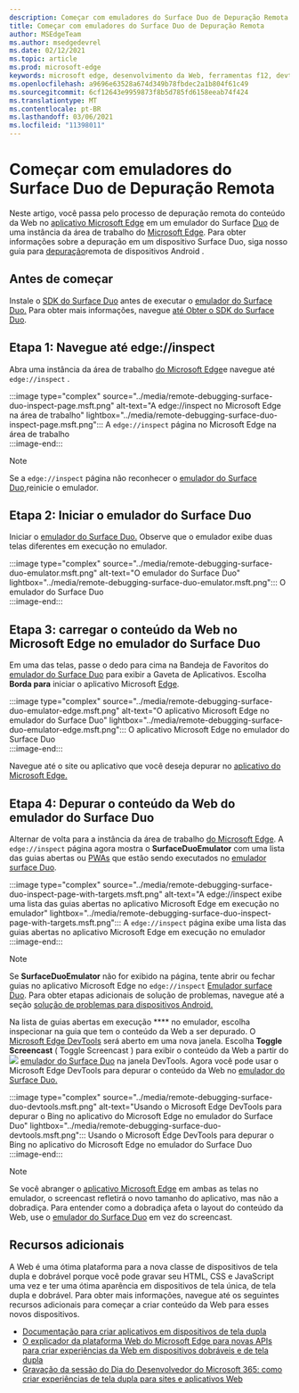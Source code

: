 ```yaml
---
description: Começar com emuladores do Surface Duo de Depuração Remota.
title: Começar com emuladores do Surface Duo de Depuração Remota
author: MSEdgeTeam
ms.author: msedgedevrel
ms.date: 02/12/2021
ms.topic: article
ms.prod: microsoft-edge
keywords: microsoft edge, desenvolvimento da Web, ferramentas f12, devtools, depuração remota, android, surface duo
ms.openlocfilehash: a9696e63528a674d349b78fbdec2a1b804f61c49
ms.sourcegitcommit: 6cf12643e9959873f8b5d785fd6158eeab74f424
ms.translationtype: MT
ms.contentlocale: pt-BR
ms.lasthandoff: 03/06/2021
ms.locfileid: "11398011"
---
```

# <a name="get-started-with-remote-debugging-surface-duo-emulators"></a>Começar com emuladores do Surface Duo de Depuração Remota  

Neste artigo, você passa pelo processo de depuração remota do conteúdo da Web no [aplicativo Microsoft Edge][GooglePlayStoreAppsComMicrosoftEmmx] em um emulador do Surface [Duo][MicrosoftSurfaceDevicesSurfaceDuo] de uma instância da área de trabalho do [Microsoft Edge][MicrosoftEdge].  Para obter informações sobre a depuração em um dispositivo Surface Duo, siga nosso guia para [depuração][DevtoolsRemoteDebuggingMain]remota de dispositivos Android .  

## <a name="before-you-begin"></a>Antes de começar

Instale o [SDK do Surface Duo][MicrosoftDownload100847] antes de executar o [emulador do Surface Duo.][DualScreenAndroidUseEmulator]  Para obter mais informações, navegue [até Obter o SDK do Surface Duo][DualScreenAndroidGetDuoSdk].  

## <a name="step-1-navigate-to-edgeinspect"></a>Etapa 1: Navegue até edge://inspect  

Abra uma instância da área de trabalho [do Microsoft Edge][MicrosoftEdge]e navegue até `edge://inspect` .  

:::image type="complex" source="../media/remote-debugging-surface-duo-inspect-page.msft.png" alt-text="A edge://inspect no Microsoft Edge na área de trabalho" lightbox="../media/remote-debugging-surface-duo-inspect-page.msft.png":::
   A `edge://inspect` página no Microsoft Edge na área de trabalho  
:::image-end:::

> [!NOTE]
> Se a `edge://inspect` página não reconhecer o [emulador do Surface Duo,][DualScreenAndroidUseEmulator]reinicie o emulador.  

## <a name="step-2-launch-the-surface-duo-emulator"></a>Etapa 2: Iniciar o emulador do Surface Duo  

Iniciar o [emulador do Surface Duo.][DualScreenAndroidUseEmulator]  Observe que o emulador exibe duas telas diferentes em execução no emulador.  

:::image type="complex" source="../media/remote-debugging-surface-duo-emulator.msft.png" alt-text="O emulador do Surface Duo" lightbox="../media/remote-debugging-surface-duo-emulator.msft.png":::
   O emulador do Surface Duo  
:::image-end:::  

## <a name="step-3-load-your-web-content-in-microsoft-edge-on-the-surface-duo-emulator"></a>Etapa 3: carregar o conteúdo da Web no Microsoft Edge no emulador do Surface Duo  

Em uma das telas, passe o dedo para cima na Bandeja de Favoritos do [emulador do Surface Duo][DualScreenAndroidUseEmulator] para exibir a Gaveta de Aplicativos.  Escolha **Borda para** iniciar o aplicativo Microsoft [Edge][GooglePlayStoreAppsComMicrosoftEmmx].  

:::image type="complex" source="../media/remote-debugging-surface-duo-emulator-edge.msft.png" alt-text="O aplicativo Microsoft Edge no emulador do Surface Duo" lightbox="../media/remote-debugging-surface-duo-emulator-edge.msft.png":::
   O aplicativo Microsoft Edge no emulador do Surface Duo  
:::image-end:::  

Navegue até o site ou aplicativo que você deseja depurar no [aplicativo do Microsoft Edge.][GooglePlayStoreAppsComMicrosoftEmmx]  

## <a name="step-4-debug-your-web-content-from-the-surface-duo-emulator"></a>Etapa 4: Depurar o conteúdo da Web do emulador do Surface Duo  

Alternar de volta para a instância da área de trabalho [do Microsoft Edge][MicrosoftEdge].  A `edge://inspect` página agora mostra o **SurfaceDuoEmulator** com uma lista das guias abertas ou [PWAs][ProgressiveWebAppsIndex] que estão sendo executados no [emulador surface Duo][DualScreenAndroidUseEmulator].  

:::image type="complex" source="../media/remote-debugging-surface-duo-inspect-page-with-targets.msft.png" alt-text="A edge://inspect exibe uma lista das guias abertas no aplicativo Microsoft Edge em execução no emulador" lightbox="../media/remote-debugging-surface-duo-inspect-page-with-targets.msft.png":::
   A `edge://inspect` página exibe uma lista das guias abertas no aplicativo Microsoft Edge em execução no emulador  
:::image-end:::  

> [!NOTE]
> Se **SurfaceDuoEmulator** não for exibido na página, tente abrir ou fechar guias no aplicativo Microsoft Edge no `edge://inspect` [Emulador surface Duo][DualScreenAndroidUseEmulator]. [][GooglePlayStoreAppsComMicrosoftEmmx]  Para obter etapas adicionais de solução de problemas, navegue até a seção [solução de problemas para dispositivos Android.][DevtoolsRemoteDebuggingIndexTroubleshootingDevtoolsIsNotDetectingAndroidDevice]  

Na lista de guias abertas em execução **** no emulador, escolha inspecionar na guia que tem o conteúdo da Web a ser depurado.  O [Microsoft Edge DevTools][DevtoolsIndex] será aberto em uma nova janela.  Escolha **Toggle Screencast** \( Toggle Screencast \) para exibir o conteúdo da Web a partir do ![ ][ImageToggleScreencastIcon] [emulador do Surface Duo][DualScreenAndroidUseEmulator] na janela DevTools.  Agora você pode usar o Microsoft Edge DevTools para depurar o conteúdo da Web no [emulador do Surface Duo.][DualScreenAndroidUseEmulator]  

:::image type="complex" source="../media/remote-debugging-surface-duo-devtools.msft.png" alt-text="Usando o Microsoft Edge DevTools para depurar o Bing no aplicativo do Microsoft Edge no emulador do Surface Duo" lightbox="../media/remote-debugging-surface-duo-devtools.msft.png":::
   Usando o Microsoft Edge DevTools para depurar o Bing no aplicativo do Microsoft Edge no emulador do Surface Duo  
:::image-end:::  

> [!NOTE]
> Se você abranger o [aplicativo Microsoft Edge][GooglePlayStoreAppsComMicrosoftEmmx] em ambas as telas no emulador, o screencast refletirá o novo tamanho do aplicativo, mas não a dobradiça.  Para entender como a dobradiça afeta o layout do conteúdo da Web, use o [emulador do Surface Duo][DualScreenAndroidUseEmulator] em vez do screencast.  

## <a name="additional-resources"></a>Recursos adicionais  

A Web é uma ótima plataforma para a nova classe de dispositivos de tela dupla e dobrável porque você pode gravar seu HTML, CSS e JavaScript uma vez e ter uma ótima aparência em dispositivos de tela única, de tela dupla e dobrável.  Para obter mais informações, navegue até os seguintes recursos adicionais para começar a criar conteúdo da Web para esses novos dispositivos.  

*   [Documentação para criar aplicativos em dispositivos de tela dupla][DualScreenIndex]  
*   [O explicador da plataforma Web do Microsoft Edge para novas APIs para criar experiências da Web em dispositivos dobráveis e de tela dupla][GithubMicrosoftedgeMsedgeexplainersFoldablesExplainer]  
*   [Gravação da sessão do Dia do Desenvolvedor do Microsoft 365: como criar experiências de tela dupla para sites e aplicativos Web][YoutubeDxrzwsqxpvc]  

<!-- image links -->  

[ImageToggleScreencastIcon]: images/toggle-screencast-icon.msft.png  

<!-- links -->  

[DevtoolsIndex]: ../index.md "Ferramentas de desenvolvedor do Microsoft Edge (Chromium) | Microsoft Docs"  
[ProgressiveWebAppsIndex]: ../../progressive-web-apps-chromium/index.md "Aplicativos Web Progressivos no Windows | Microsoft Docs"  
[DevtoolsRemoteDebuggingMain]: ./index.md "Começar com a depuração remota de dispositivos Android | Microsoft Docs"  
[DevtoolsRemoteDebuggingIndexTroubleshootingDevtoolsIsNotDetectingAndroidDevice]: ./index.md#troubleshooting-devtools-is-not-detecting-the-android-device "Solução de problemas: o DevTools não está detectando o dispositivo Android - Começar com a depuração remota de dispositivos Android | Microsoft Docs"  

[DualScreenIndex]: /dual-screen/index "Criar aplicativos para dispositivos de tela | Microsoft Docs"  
[DualScreenAndroidUseEmulator]: /dual-screen/android/use-emulator "Use o emulador Surface DUo | Microsoft Docs"  
[DualScreenAndroidGetDuoSdk]: /dual-screen/android/get-duo-sdk "Obter o SDK do Surface Duo | Microsoft Docs"  

[MicrosoftEdge]: https://www.microsoft.com/edge "Apresentando o novo Microsoft Edge"  
[MicrosoftSurfaceDevicesSurfaceDuo]: https://www.microsoft.com/surface/devices/surface-duo "O novo Surface Duo | Microsoft Surface"  
[MicrosoftDownload100847]: https://www.microsoft.com/download/details.aspx?id=100847 "Baixar o Surface Duo SDK Preview Release | Centro de Download da Microsoft"  

[GooglePlayStoreAppsComMicrosoftEmmx]: https://play.google.com/store/apps/details?id=com.microsoft.emmx "Microsoft Edge: navegador da Web | GooglePlay"  

[GithubMicrosoftedgeMsedgeexplainersFoldablesExplainer]: https://github.com/MicrosoftEdge/MSEdgeExplainers/blob/master/Foldables/explainer.md "Primitivas da plataforma Web para experiências iluminadas em dispositivos dobráveis - MicrosoftEdge/MSEdgeExplainers | GitHub"  

[YoutubeDxrzwsqxpvc]: https://youtu.be/DXrZWsqXPVc "Como criar experiências de tela dupla para o site e aplicativos web | YouTube"  
